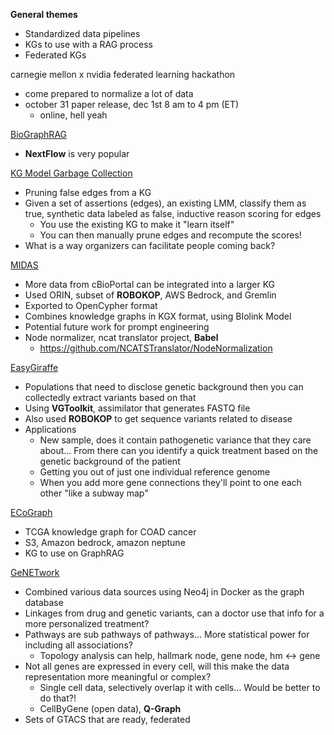 **General themes**
- Standardized data pipelines
- KGs to use with a RAG process
- Federated KGs

carnegie mellon x nvidia federated learning hackathon
- come prepared to normalize a lot of data
- october 31 paper release, dec 1st 8 am to 4 pm (ET)
	- online, hell yeah

[BioGraphRAG](https://github.com/collaborativebioinformatics/BioGraphRAG)
- **NextFlow** is very popular

[KG Model Garbage Collection](https://github.com/collaborativebioinformatics/Model_Garbage_Collection)
- Pruning false edges from a KG
- Given a set of assertions (edges), an existing LMM, classify them as true, synthetic data labeled as false, inductive reason scoring for edges
	- You use the existing KG to make it "learn itself"
	- You can then manually prune edges and recompute the scores!
- What is a way organizers can facilitate people coming back?

[MIDAS](https://github.com/collaborativebioinformatics/MIDAS)
- More data from cBioPortal can be integrated into a larger KG
- Used ORIN, subset of **ROBOKOP**, AWS Bedrock,  and Gremlin
- Exported to OpenCypher format
- Combines knowledge graphs in KGX format, using BIolink Model
- Potential future work for prompt engineering
- Node normalizer, ncat translator project, **Babel**
	- https://github.com/NCATSTranslator/NodeNormalization

[EasyGiraffe](https://github.com/collaborativebioinformatics/EasyGiraffe)
- Populations that need to disclose genetic background then you can collectedly extract variants based on that
- Using **VGToolkit**, assimilator that generates FASTQ file
- Also used **ROBOKOP** to get sequence variants related to disease
- Applications
	- New sample, does it contain pathogenetic variance that they care about... From there can you identify a quick treatment based on the genetic background of the patient
	- Getting you out of just one individual reference genome
	- When you add more gene connections they'll point to one each other "like a subway map"

[ECoGraph](https://github.com/collaborativebioinformatics/ECoGraph)
- TCGA knowledge graph for COAD cancer
- S3, Amazon bedrock, amazon neptune
- KG to use on GraphRAG

[GeNETwork](https://github.com/collaborativebioinformatics/GeNETwork)
- Combined various data sources using Neo4j in Docker as the graph database
- Linkages from drug and genetic variants, can a doctor use that info for a more personalized treatment?
- Pathways are sub pathways of pathways... More statistical power for including all associations?
	- Topology analysis can help, hallmark node, gene node, hm <-> gene
- Not all genes are expressed in every cell, will this make the data representation more meaningful or complex?
	- Single cell data, selectively overlap it with cells... Would be better to do that?!
	- CellByGene (open data), **Q-Graph**
- Sets of GTACS that are ready, federated 